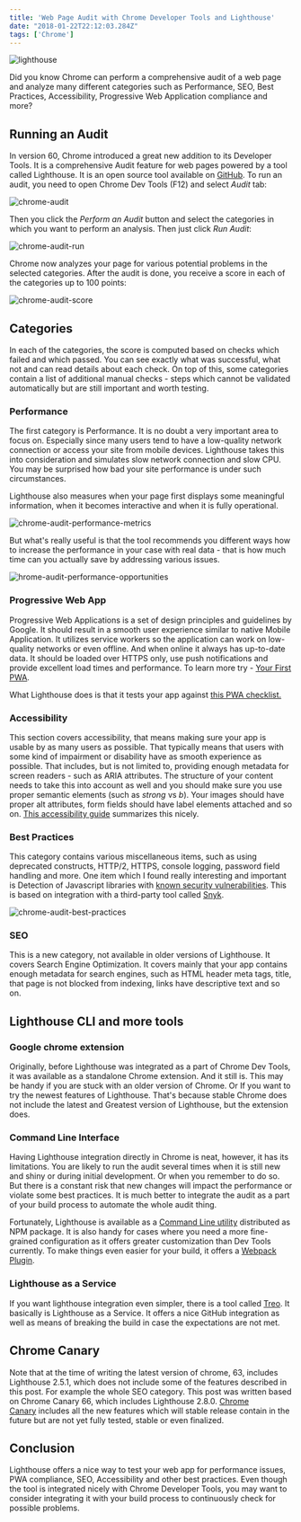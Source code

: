 ```yaml
---
title: 'Web Page Audit with Chrome Developer Tools and Lighthouse'
date: "2018-01-22T22:12:03.284Z"
tags: ['Chrome']
---
```

![lighthouse](./lighthouse.jpg)

Did you know Chrome can perform a comprehensive audit of a web page and analyze many different categories such as Performance, SEO, Best Practices, Accessibility, Progressive Web Application compliance and more?

Running an Audit
----------------

In version 60, Chrome introduced a great new addition to its Developer Tools. It is a comprehensive Audit feature for web pages powered by a tool called Lighthouse. It is an open source tool available on [GitHub](https://github.com/GoogleChrome/lighthouse). To run an audit, you need to open Chrome Dev Tools (F12) and select *Audit* tab:

![chrome-audit](./chrome-audit.jpg)

Then you click the *Perform an Audit* button and select the categories in which you want to perform an analysis. Then just click *Run Audit*:

![chrome-audit-run](./chrome-audit-run.jpg)

Chrome now analyzes your page for various potential problems in the selected categories. After the audit is done, you receive a score in each of the categories up to 100 points:

![chrome-audit-score](./chrome-audit-score.jpg)

Categories
----------

In each of the categories, the score is computed based on checks which failed and which passed. You can see exactly what was successful, what not and can read details about each check. On top of this, some categories contain a list of additional manual checks - steps which cannot be validated automatically but are still important and worth testing.

### Performance

The first category is Performance. It is no doubt a very important area to focus on. Especially since many users tend to have a low-quality network connection or access your site from mobile devices. Lighthouse takes this into consideration and simulates slow network connection and slow CPU. You may be surprised how bad your site performance is under such circumstances.

Lighthouse also measures when your page first displays some meaningful information, when it becomes interactive and when it is fully operational.

![chrome-audit-performance-metrics](./chrome-audit-performance-metrics.jpg)

But what\'s really useful is that the tool recommends you different ways how to increase the performance in your case with real data - that is how much time can you actually save by addressing various issues.

![hrome-audit-performance-opportunities](./chrome-audit-performance-opportunities.jpg)

### Progressive Web App

Progressive Web Applications is a set of design principles and guidelines by Google. It should result in a smooth user experience similar to native Mobile Application. It utilizes service workers so the application can work on low-quality networks or even offline. And when online it always has up-to-date data. It should be loaded over HTTPS only, use push notifications and provide excellent load times and performance. To learn more try - [Your First PWA](https://developers.google.com/web/fundamentals/codelabs/your-first-pwapp/).

What Lighthouse does is that it tests your app against [this PWA checklist.](https://developers.google.com/web/progressive-web-apps/checklist)

### Accessibility

This section covers accessibility, that means making sure your app is usable by as many users as possible. That typically means that users with some kind of impairment or disability have as smooth experience as possible. That includes, but is not limited to, providing enough metadata for screen readers - such as ARIA attributes. The structure of your content needs to take this into account as well and you should make sure you use proper semantic elements (such as *strong* vs *b*). Your images should have proper alt attributes, form fields should have label elements attached and so on. [This accessibility guide](https://developers.google.com/web/fundamentals/accessibility/) summarizes this nicely.

### Best Practices

This category contains various miscellaneous items, such as using deprecated constructs, HTTP/2, HTTPS, console logging, password field handling and more. One item which I found really interesting and important is Detection of Javascript libraries with [known security vulnerabilities](http://vojtechruzicka.com/detecting-dependencies-known-vulnerabilities/). This is based on integration with a third-party tool called [Snyk](http://vojtechruzicka.com/snyk-detecting-dependencies-with-known-vulnerabilities/).

![chrome-audit-best-practices](./chrome-audit-best-practices.jpg)

### SEO

This is a new category, not available in older versions of Lighthouse. It covers Search Engine Optimization. It covers mainly that your app contains enough metadata for search engines, such as HTML header meta tags, title, that page is not blocked from indexing, links have descriptive text and so on.

Lighthouse CLI and more tools
-----------------------------

### Google chrome extension

Originally, before Lighthouse was integrated as a part of Chrome Dev Tools, it was available as a standalone Chrome extension. And it still is. This may be handy if you are stuck with an older version of Chrome. Or If you want to try the newest features of Lighthouse. That\'s because stable Chrome does not include the latest and Greatest version of Lighthouse, but the extension does.

### Command Line Interface

Having Lighthouse integration directly in Chrome is neat, however, it has its limitations. You are likely to run the audit several times when it is still new and shiny or during initial development. Or when you remember to do so. But there is a constant risk that new changes will impact the performance or violate some best practices. It is much better to integrate the audit as a part of your build process to automate the whole audit thing.

Fortunately, Lighthouse is available as a [Command Line utility](https://github.com/GoogleChrome/lighthouse#using-the-node-cli) distributed as NPM package. It is also handy for cases where you need a more fine-grained configuration as it offers greater customization than Dev Tools currently. To make things even easier for your build, it offers a [Webpack Plugin](https://github.com/addyosmani/webpack-lighthouse-plugin).

### Lighthouse as a Service

If you want lighthouse integration even simpler, there is a tool called [Treo](https://medium.com/@alekseykulikov/treo-lighthouse-as-a-service-55cb9b72e8c3). It basically is Lighthouse as a Service. It offers a nice GitHub integration as well as means of breaking the build in case the expectations are not met.

Chrome Canary
-------------

Note that at the time of writing the latest version of chrome, 63, includes Lighthouse 2.5.1, which does not include some of the features described in this post. For example the whole SEO category. This post was written based on Chrome Canary 66, which includes Lighthouse 2.8.0. [Chrome Canary](https://www.techworld.com/developers/what-is-chrome-canary-should-you-use-it-3664390/) includes all the new features which will stable release contain in the future but are not yet fully tested, stable or even finalized.

Conclusion
----------

Lighthouse offers a nice way to test your web app for performance issues, PWA compliance, SEO, Accessibility and other best practices. Even though the tool is integrated nicely with Chrome Developer Tools, you may want to consider integrating it with your build process to continuously check for possible problems.